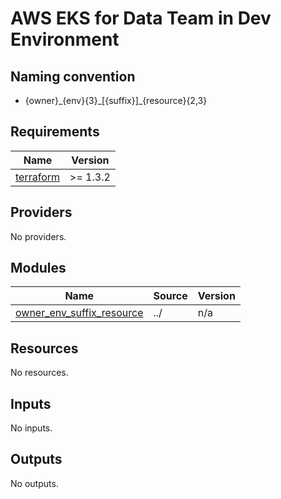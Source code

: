 # AWS EKS for Data Team in Dev Environment
## Naming convention
- {owner}\_{env}{3}\_[{suffix}]\_{resource}{2,3}

## Requirements

| Name | Version |
|------|---------|
| <a name="requirement_terraform"></a> [terraform](#requirement\_terraform) | >= 1.3.2 |

## Providers

No providers.

## Modules

| Name | Source | Version |
|------|--------|---------|
| <a name="module_owner_env_suffix_resource"></a> [owner\_env\_suffix\_resource](#module\_owner\_env\_suffix\_resource) | ../ | n/a |

## Resources

No resources.

## Inputs

No inputs.

## Outputs

No outputs.
